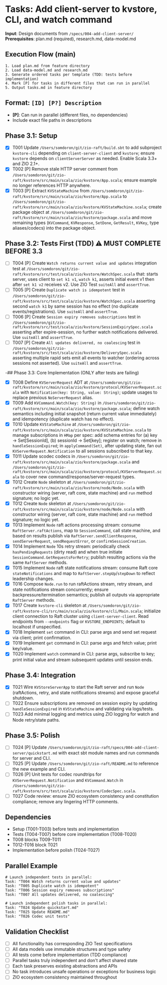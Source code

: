 # Tasks: Add client-server to kvstore, CLI, and watch command

**Input**: Design documents from `/specs/004-add-client-server/`
**Prerequisites**: plan.md (required), research.md, data-model.md

## Execution Flow (main)
```
1. Load plan.md from feature directory
2. Load data-model.md and research.md
3. Generate ordered tasks per template (TDD: tests before implementation)
4. Mark [P] for tasks in different files that can run in parallel
5. Output tasks.md in feature directory
```

## Format: `[ID] [P?] Description`
- **[P]**: Can run in parallel (different files, no dependencies)
- Include exact file paths in descriptions

## Phase 3.1: Setup
- [X] T001 Update `/Users/somdoron/git/zio-raft/build.sbt` to add subproject `kvstore-cli` depending on `client-server-client` and `kvstore`; ensure `kvstore` depends on `clientServerServer` as needed. Enable Scala 3.3+ and ZIO 2.1+.
- [X] T002 [P] Remove stale HTTP server comment from `/Users/somdoron/git/zio-raft/kvstore/src/main/scala/zio/kvstore/App.scala`; ensure example no longer references HTTP anywhere.
- [X] T003 [P] Extract `KVStateMachine` from `/Users/somdoron/git/zio-raft/kvstore/src/main/scala/zio/kvstore/App.scala` to `/Users/somdoron/git/zio-raft/kvstore/src/main/scala/zio/kvstore/KVStateMachine.scala`; create package object at `/Users/somdoron/git/zio-raft/kvstore/src/main/scala/zio/kvstore/package.scala` and move remaining types (`KVCommand`, `KVResponse`, `SetDone`, `GetResult`, `KVKey`, type aliases/codecs) into the package object.

## Phase 3.2: Tests First (TDD) ⚠️ MUST COMPLETE BEFORE 3.3
- [ ] T004 [P] Create `Watch returns current value and updates` integration test at `/Users/somdoron/git/zio-raft/kvstore/src/test/scala/zio/kvstore/WatchSpec.scala` that: starts server, uses client to `set k1 v1`, `watch k1`, asserts initial event v1 then after `set k1 v2` receives v2. Use ZIO Test `suiteAll` and `assertTrue`.
- [ ] T005 [P] Create `Duplicate watch is idempotent` test in `/Users/somdoron/git/zio-raft/kvstore/src/test/scala/zio/kvstore/WatchSpec.scala` asserting second `watch k1` by same session has no effect (no duplicate events/registrations). Use `suiteAll` and `assertTrue`.
- [ ] T006 [P] Create `Session expiry removes subscriptions` test in `/Users/somdoron/git/zio-raft/kvstore/src/test/scala/zio/kvstore/SessionExpirySpec.scala` asserting after expire-session, no further watch notifications delivered. Use `suiteAll` and `assertTrue`.
- [ ] T007 [P] Create `All updates delivered, no coalescing` test in `/Users/somdoron/git/zio-raft/kvstore/src/test/scala/zio/kvstore/DeliverySpec.scala` asserting multiple rapid sets emit all events to watcher (ordering across sessions not asserted). Use `suiteAll` and `assertTrue`.

-## Phase 3.3: Core Implementation (ONLY after tests are failing)
- [X] T008 Define `KVServerRequest` ADT at `/Users/somdoron/git/zio-raft/kvstore/src/main/scala/zio/kvstore/protocol/KVServerRequest.scala` with `Notification(key: String, value: String)`; update usages to replace previous `NoServerRequest` alias.
- [X] T009 Add `KVCommand.Watch(key: String)` in `/Users/somdoron/git/zio-raft/kvstore/src/main/scala/zio/kvstore/package.scala`; define watch semantics including initial snapshot (return current value immediately) and idempotency (duplicate watch has no effect).
- [X] T010 Update `KVStateMachine` at `/Users/somdoron/git/zio-raft/kvstore/src/main/scala/zio/kvstore/KVStateMachine.scala` to manage subscriptions in `HMap` per spec: add schema entries for (a) key → Set[SessionId], (b) sessionId → Set[key]; register on watch; remove in `handleSessionExpired`; in `applyCommand(Set)`, after updating state, fan out `KVServerRequest.Notification` to all sessions subscribed to that key.
- [X] T011 Update scodec codecs in `/Users/somdoron/git/zio-raft/kvstore/src/main/scala/zio/kvstore/package.scala` and `/Users/somdoron/git/zio-raft/kvstore/src/main/scala/zio/kvstore/protocol/KVServerRequest.scala` to cover new command/response/server-request types.
- [X] T012 Create `Node` skeleton at `/Users/somdoron/git/zio-raft/kvstore/src/main/scala/zio/kvstore/node/Node.scala` with constructor wiring (server, raft core, state machine) and `run` method signature; no logic yet.
- [X] T012 Create `Node` skeleton at `/Users/somdoron/git/zio-raft/kvstore/src/main/scala/zio/kvstore/node/Node.scala` with constructor wiring (server, raft core, state machine) and `run` method signature; no logic yet.
- [X] T013 Implement `Node` raft actions processing stream: consume `RaftServer.raftActions`, map to `SessionCommand`, call state machine, and based on results publish via `RaftServer.sendClientResponse`, `sendServerRequest`, `sendRequestError`, or `confirmSessionCreation`.
- [X] T014 Implement `Node` 10s retry stream: periodically check `hasPendingRequests` (dirty read) and when true initiate `SessionCommand.GetRequestsForRetry`; publish resulting actions via the same `RaftServer` methods.
- [X] T015 Implement `Node` raft state notifications stream: consume Raft core `stateNotifications` and map to `RaftServer.stepUp`/`stepDown` to reflect leadership changes.
- [X] T016 Compose `Node.run` to run raftActions stream, retry stream, and state notifications stream concurrently; ensure backpressure/termination semantics; publish all outputs via appropriate `RaftServer` methods.
- [X] T017 Create `kvstore-cli` skeleton at `/Users/somdoron/git/zio-raft/kvstore-cli/src/main/scala/zio/kvstore/cli/Main.scala`; initialize client connection to Raft cluster using `client-server-client`. Read endpoints from `--endpoints` flag or `KVSTORE_ENDPOINTS`; default to localhost if unspecified.
- [X] T018 Implement `set` command in CLI: parse args and send set request via client; print confirmation.
- [X] T019 Implement `get` command in CLI: parse args and fetch value; print key/value.
- [X] T020 Implement `watch` command in CLI: parse args, subscribe to key; print initial value and stream subsequent updates until session ends.

## Phase 3.4: Integration
- [X] T021 Wire `KVStoreServerApp` to start the Raft server and run `Node` (raftActions, retry, and state notifications streams) and expose graceful shutdown.
- [ ] T022 Ensure subscriptions are removed on session expiry by updating `handleSessionExpired` in `KVStateMachine` and validating via logs/tests.
- [ ] T023 Add minimal logging and metrics using ZIO logging for watch and Node retry/state paths.

## Phase 3.5: Polish
- [ ] T024 [P] Update `/Users/somdoron/git/zio-raft/specs/004-add-client-server/quickstart.md` with exact sbt module names and run commands for server and CLI.
- [ ] T025 [P] Update `/Users/somdoron/git/zio-raft/README.md` to reference the new example and CLI.
- [ ] T026 [P] Unit tests for codec roundtrips for `KVServerRequest.Notification` and `KVCommand.Watch` in `/Users/somdoron/git/zio-raft/kvstore/src/test/scala/zio/kvstore/CodecSpec.scala`.
- [ ] T027 Code review: ensure ZIO ecosystem consistency and constitution compliance; remove any lingering HTTP comments.

## Dependencies
- Setup (T001-T003) before tests and implementation
- Tests (T004-T007) before core implementation (T008-T020)
- T008 blocks T009-T011
- T012-T016 block T021
- Implementation before polish (T024-T027)

## Parallel Example
```
# Launch independent tests in parallel:
Task: "T004 Watch returns current value and updates"
Task: "T005 Duplicate watch is idempotent"
Task: "T006 Session expiry removes subscriptions"
Task: "T007 All updates delivered, no coalescing"

# Launch independent polish tasks in parallel:
Task: "T024 Update quickstart.md"
Task: "T025 Update README.md"
Task: "T026 Codec unit tests"
```

## Validation Checklist
- [ ] All functionality has corresponding ZIO Test specifications
- [ ] All data models use immutable structures and type safety
- [ ] All tests come before implementation (TDD compliance)
- [ ] Parallel tasks truly independent and don't affect shared state
- [ ] Each task preserves existing abstractions and APIs
- [ ] No task introduces unsafe operations or exceptions for business logic
- [ ] ZIO ecosystem consistency maintained throughout
